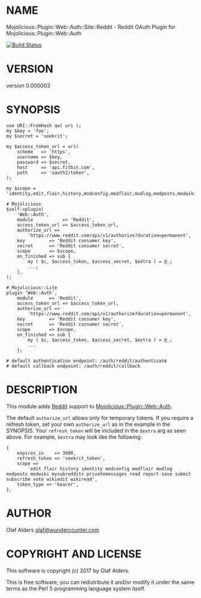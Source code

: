 # NAME

Mojolicious::Plugin::Web::Auth::Site::Reddit - Reddit OAuth Plugin for Mojolicious::Plugin::Web::Auth

[![Build Status](https://travis-ci.org/oalders/mojolicious-plugin-web-auth-site-reddit.png?branch=master)](https://travis-ci.org/oalders/mojolicious-plugin-web-auth-site-reddit)

# VERSION

version 0.000003

# SYNOPSIS

    use URI::FromHash qw( uri );
    my $key = 'foo';
    my $secret = 'seekrit';

    my $access_token_url = uri(
        scheme   => 'https',
        username => $key,
        password => $secret,
        host     => 'api.fitbit.com',
        path     => 'oauth2/token',
    );

    my $scope = 'identity,edit,flair,history,modconfig,modflair,modlog,modposts,modwiki,mysubreddits,privatemessages,read,report,save,submit,subscribe,vote,wikiedit,wikiread';

    # Mojolicious
    $self->plugin(
        'Web::Auth',
        module           => 'Reddit',
        access_token_url => $access_token_url,
        authorize_url =>
            'https://www.reddit.com/api/v1/authorize?duration=permanent',
        key         => 'Reddit consumer key',
        secret      => 'Reddit consumer secret',
        scope       => $scope,
        on_finished => sub {
            my ( $c, $access_token, $access_secret, $extra ) = @_;
            ...;
        },
    );

    # Mojolicious::Lite
    plugin 'Web::Auth',
        module      => 'Reddit',
        access_token_url => $access_token_url,
        authorize_url =>
            'https://www.reddit.com/api/v1/authorize?duration=permanent',
        key         => 'Reddit consumer key',
        secret      => 'Reddit consumer secret',
        scope       => $scope,
        on_finished => sub {
            my ( $c, $access_token, $access_secret, $extra ) = @_;
            ...
        };

    # default authentication endpoint: /auth/reddit/authenticate
    # default callback endpoint: /auth/reddit/callback

# DESCRIPTION

This module adds [Reddit](https://www.reddit.com/dev/api/) support to
[Mojolicious::Plugin::Web::Auth](https://metacpan.org/pod/Mojolicious::Plugin::Web::Auth).

The default `authorize_url` allows only for temporary tokens.  If you require
a refresh token, set your own `authorize_url` as in the example in the
SYNOPSIS.  Your `refresh_token` will be included in the `$extra` arg as seen
above.  For example, `$extra` may look like the following:

    {
        expires_in    => 3600,
        refresh_token => 'seekrit_token',
        scope =>
            'edit flair history identity modconfig modflair modlog modposts modwiki mysubreddits privatemessages read report save submit subscribe vote wikiedit wikiread',
        token_type => 'bearer',
    },

# AUTHOR

Olaf Alders <olaf@wundercounter.com>

# COPYRIGHT AND LICENSE

This software is copyright (c) 2017 by Olaf Alders.

This is free software; you can redistribute it and/or modify it under
the same terms as the Perl 5 programming language system itself.
